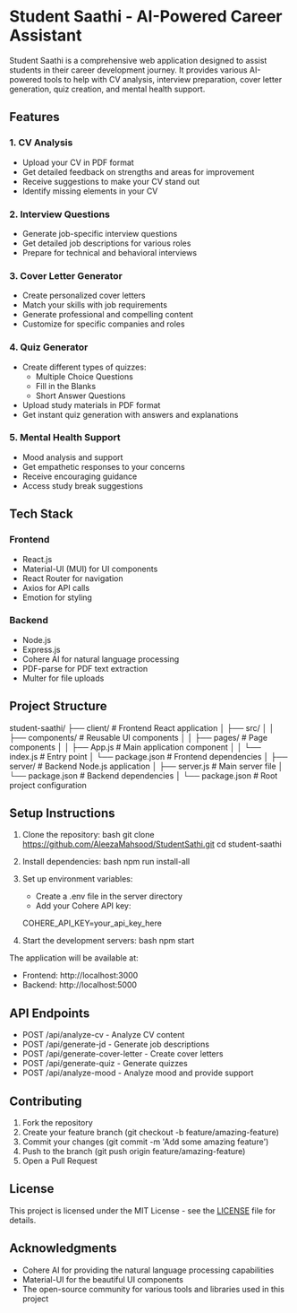 # Student Saathi - AI-Powered Career Assistant

Student Saathi is a comprehensive web application designed to assist students in their career development journey. It provides various AI-powered tools to help with CV analysis, interview preparation, cover letter generation, quiz creation, and mental health support.

## Features

### 1. CV Analysis
- Upload your CV in PDF format
- Get detailed feedback on strengths and areas for improvement
- Receive suggestions to make your CV stand out
- Identify missing elements in your CV

### 2. Interview Questions
- Generate job-specific interview questions
- Get detailed job descriptions for various roles
- Prepare for technical and behavioral interviews

### 3. Cover Letter Generator
- Create personalized cover letters
- Match your skills with job requirements
- Generate professional and compelling content
- Customize for specific companies and roles

### 4. Quiz Generator
- Create different types of quizzes:
  - Multiple Choice Questions
  - Fill in the Blanks
  - Short Answer Questions
- Upload study materials in PDF format
- Get instant quiz generation with answers and explanations

### 5. Mental Health Support
- Mood analysis and support
- Get empathetic responses to your concerns
- Receive encouraging guidance
- Access study break suggestions

## Tech Stack

### Frontend
- React.js
- Material-UI (MUI) for UI components
- React Router for navigation
- Axios for API calls
- Emotion for styling

### Backend
- Node.js
- Express.js
- Cohere AI for natural language processing
- PDF-parse for PDF text extraction
- Multer for file uploads

## Project Structure


student-saathi/
├── client/                 # Frontend React application
│   ├── src/
│   │   ├── components/    # Reusable UI components
│   │   ├── pages/        # Page components
│   │   ├── App.js        # Main application component
│   │   └── index.js      # Entry point
│   └── package.json      # Frontend dependencies
│
├── server/                # Backend Node.js application
│   ├── server.js         # Main server file
│   └── package.json      # Backend dependencies
│
└── package.json          # Root project configuration


## Setup Instructions

1. Clone the repository:
bash
git clone https://github.com/AleezaMahsood/StudentSathi.git
cd student-saathi


2. Install dependencies:
bash
npm run install-all


3. Set up environment variables:
   - Create a .env file in the server directory
   - Add your Cohere API key:
   
   COHERE_API_KEY=your_api_key_here
   

4. Start the development servers:
bash
npm start


The application will be available at:
- Frontend: http://localhost:3000
- Backend: http://localhost:5000

## API Endpoints

- POST /api/analyze-cv - Analyze CV content
- POST /api/generate-jd - Generate job descriptions
- POST /api/generate-cover-letter - Create cover letters
- POST /api/generate-quiz - Generate quizzes
- POST /api/analyze-mood - Analyze mood and provide support

## Contributing

1. Fork the repository
2. Create your feature branch (git checkout -b feature/amazing-feature)
3. Commit your changes (git commit -m 'Add some amazing feature')
4. Push to the branch (git push origin feature/amazing-feature)
5. Open a Pull Request

## License

This project is licensed under the MIT License - see the [LICENSE](LICENSE) file for details.

## Acknowledgments

- Cohere AI for providing the natural language processing capabilities
- Material-UI for the beautiful UI components
- The open-source community for various tools and libraries used in this project